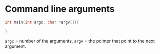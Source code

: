 # Command line arguments
```c
int main(int argc, char *argv[]){

}
```

`argc` = number of the arguments.
`argv` = the pointer that point to the next argument.
